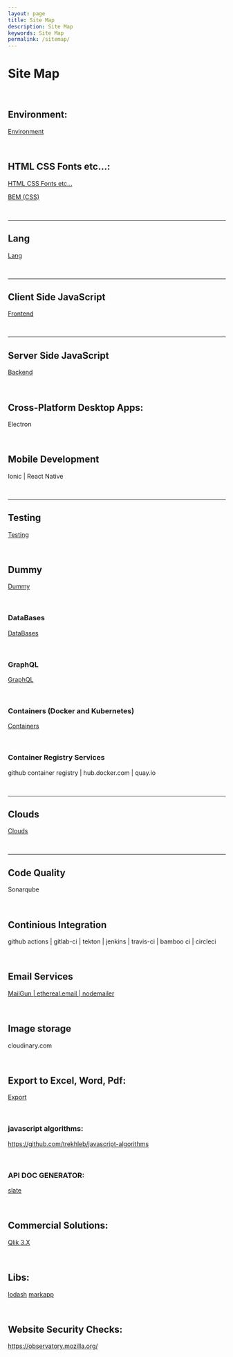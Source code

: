 ```yaml
---
layout: page
title: Site Map
description: Site Map
keywords: Site Map
permalink: /sitemap/
---
```


# Site Map

<br/>

## Environment:

<a href="/setup/">Environment</a>

<br/>

## HTML CSS Fonts etc...:

<a href="/client/html/">HTML CSS Fonts etc...</a>

<a href="http://getbem.com/" rel="nofollow">BEM (CSS)</a>

<br/>
<hr/>

## Lang

<a href="/lang/">Lang</a>

<br/>
<hr/>

## Client Side JavaScript

<a href="/client/">Frontend</a>

<br/>
<hr/>

## Server Side JavaScript

<a href="/server/">Backend</a>

<br/>

## Cross-Platform Desktop Apps:

Electron

<br/>

## Mobile Development

Ionic | React Native

<br/>
<hr/>

## Testing

<a href="/tools/testing/">Testing</a>

<br/>

## Dummy

<a href="/dummy/">Dummy</a>

<br/>

### DataBases

<a href="/databases/">DataBases</a>

<br/>

### GraphQL

<a href="/api/graphql/">GraphQL</a>

<br/>

### Containers (Docker and Kubernetes)

<a href="/devops/containers/">Containers</a>

<br/>

### Container Registry Services

github container registry | hub.docker.com | quay.io

<br/>
<hr/>

## Clouds

<a href="/devops/clouds/">Clouds</a>

<br/>
<hr/>

## Code Quality

Sonarqube

<br/>

## Continious Integration

github actions | gitlab-ci | tekton | jenkins | travis-ci | bamboo ci | circleci

<br/>

## Email Services

[MailGun | ethereal.email | nodemailer](/server/nodejs/email/)

<br/>

## Image storage

cloudinary.com

<br/>

## Export to Excel, Word, Pdf:

<a href="/export/">Export</a>

<br/>

### javascript algorithms:

https://github.com/trekhleb/javascript-algorithms

<br/>

### API DOC GENERATOR:

<a href="https://github.com/lord/slate" rel="nofollow">slate</a>

<br/>

## Commercial Solutions:

<a href="/commercial/qlik/3.x/">Qlik 3.X</a>

<br/>

## Libs:

<a href="https://lodash.com/" rel="nofollow">lodash</a>
<a href="http://markapp.io/" rel="nofollow">markapp</a>

<br/>

## Website Security Checks:

https://observatory.mozilla.org/
